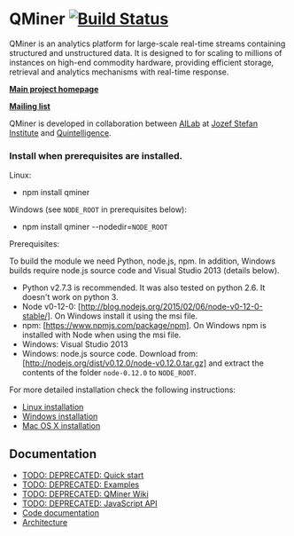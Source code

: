 QMiner [![Build Status](https://travis-ci.org/qminer/qminer.svg?branch=master)](https://travis-ci.org/qminer/qminer)
======

QMiner is an analytics platform for large-scale real-time streams containing structured and
unstructured data. It is designed to for scaling to millions of instances on high-end commodity 
hardware, providing efficient storage, retrieval and analytics mechanisms with real-time response.

**[Main project homepage](http://qminer.ijs.si/)**

**[Mailing list](https://groups.google.com/forum/#!forum/qminer)**

QMiner is developed in collaboration between [AILab](http://ailab.ijs.si/) at 
[Jozef Stefan Institute](http://www.ijs.si/) and [Quintelligence](http://quintelligence.com).

### Install when prerequisites are installed. 

Linux:

 - npm install qminer

Windows (see `NODE_ROOT` in prerequisites below):

 - npm install qminer --nodedir=`NODE_ROOT`
 
Prerequisites:

To build the module we need Python, node.js, npm. In addition, Windows builds require node.js source code and Visual Studio 2013 (details below).

 - Python v2.7.3 is recommended. It was also tested on python 2.6. It doesn't work on python 3.
 - Node v0-12-0: [http://blog.nodejs.org/2015/02/06/node-v0-12-0-stable/]. On Windows install it using the msi file.
 - npm:  [https://www.npmjs.com/package/npm]. On Windows npm is installed with Node when using the msi file.
 - Windows: Visual Studio 2013
 - Windows: node.js source code. Download from:  [http://nodejs.org/dist/v0.12.0/node-v0.12.0.tar.gz] and extract the contents of the folder `node-0.12.0` to `NODE_ROOT`.


For more detailed installation check the following instructions:
- [Linux installation](https://github.com/qminer/qminer/wiki/Installation-on-Linux)
- [Windows installation](https://github.com/qminer/qminer/wiki/Installation-on-Windows)
- [Mac OS X installation](https://github.com/qminer/qminer/wiki/Installation-on-Mac-OSX)

## Documentation

+ [TODO: DEPRECATED: Quick start](https://github.com/qminer/qminer/wiki/Quick-Start)
+ [TODO: DEPRECATED: Examples](https://github.com/qminer/qminer/wiki/Example)
+ [TODO: DEPRECATED: QMiner Wiki](https://github.com/qminer/qminer/wiki)
+ [TODO: DEPRECATED: JavaScript API](https://github.com/qminer/qminer/wiki/JavaScript)
+ [Code documentation](http://agava.ijs.si/~blazf/qminer/)
+ [Architecture](https://github.com/qminer/qminer/wiki/Architecture)

